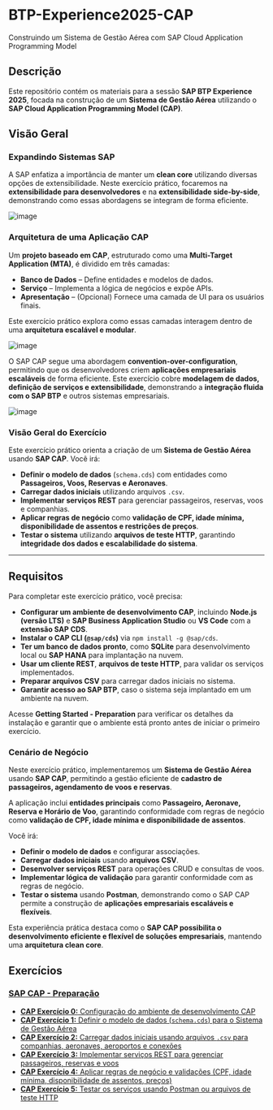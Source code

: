 # **BTP-Experience2025-CAP**  
Construindo um Sistema de Gestão Aérea com SAP Cloud Application Programming Model  

## **Descrição**  
Este repositório contém os materiais para a sessão **SAP BTP Experience 2025**, focada na construção de um **Sistema de Gestão Aérea** utilizando o **SAP Cloud Application Programming Model (CAP)**.  

## **Visão Geral**  

### **Expandindo Sistemas SAP**  
A SAP enfatiza a importância de manter um **clean core** utilizando diversas opções de extensibilidade. Neste exercício prático, focaremos na **extensibilidade para desenvolvedores** e na **extensibilidade side-by-side**, demonstrando como essas abordagens se integram de forma eficiente.  

![image](https://github.com/user-attachments/assets/3d86fa51-dd78-4547-9b7d-db7f7d1d88f0)  

### **Arquitetura de uma Aplicação CAP**  
Um **projeto baseado em CAP**, estruturado como uma **Multi-Target Application (MTA)**, é dividido em três camadas:  
- **Banco de Dados** – Define entidades e modelos de dados.  
- **Serviço** – Implementa a lógica de negócios e expõe APIs.  
- **Apresentação** – (Opcional) Fornece uma camada de UI para os usuários finais.  

Este exercício prático explora como essas camadas interagem dentro de uma **arquitetura escalável e modular**.  

![image](https://github.com/user-attachments/assets/fcebdd07-8048-4343-bf6f-b8ea8f1991c3)  

O SAP CAP segue uma abordagem **convention-over-configuration**, permitindo que os desenvolvedores criem **aplicações empresariais escaláveis** de forma eficiente. Este exercício cobre **modelagem de dados, definição de serviços e extensibilidade**, demonstrando a **integração fluida com o SAP BTP** e outros sistemas empresariais.  

![image](https://github.com/user-attachments/assets/a1ec1477-3d9b-4417-8f23-8abdb180a3b7)  

### **Visão Geral do Exercício**  
Este exercício prático orienta a criação de um **Sistema de Gestão Aérea** usando **SAP CAP**. Você irá:  
- **Definir o modelo de dados** (`schema.cds`) com entidades como **Passageiros, Voos, Reservas e Aeronaves**.  
- **Carregar dados iniciais** utilizando arquivos `.csv`.  
- **Implementar serviços REST** para gerenciar passageiros, reservas, voos e companhias.  
- **Aplicar regras de negócio** como **validação de CPF, idade mínima, disponibilidade de assentos e restrições de preços**.  
- **Testar o sistema** utilizando **arquivos de teste HTTP**, garantindo **integridade dos dados e escalabilidade do sistema**.  

---

## **Requisitos**  

Para completar este exercício prático, você precisa:  

- **Configurar um ambiente de desenvolvimento CAP**, incluindo **Node.js (versão LTS)** e **SAP Business Application Studio** ou **VS Code** com a **extensão SAP CDS**.  
- **Instalar o CAP CLI (`@sap/cds`)** via `npm install -g @sap/cds`.  
- **Ter um banco de dados pronto**, como **SQLite** para desenvolvimento local ou **SAP HANA** para implantação na nuvem.  
- **Usar um cliente REST**, **arquivos de teste HTTP**, para validar os serviços implementados.  
- **Preparar arquivos CSV** para carregar dados iniciais no sistema.  
- **Garantir acesso ao SAP BTP**, caso o sistema seja implantado em um ambiente na nuvem.  

Acesse **Getting Started - Preparation** para verificar os detalhes da instalação e garantir que o ambiente está pronto antes de iniciar o primeiro exercício.  

### **Cenário de Negócio**  

Neste exercício prático, implementaremos um **Sistema de Gestão Aérea** usando **SAP CAP**, permitindo a gestão eficiente de **cadastro de passageiros, agendamento de voos e reservas**.  

A aplicação inclui **entidades principais** como **Passageiro, Aeronave, Reserva e Horário de Voo**, garantindo conformidade com regras de negócio como **validação de CPF, idade mínima e disponibilidade de assentos**.  

Você irá:  
- **Definir o modelo de dados** e configurar associações.  
- **Carregar dados iniciais** usando **arquivos CSV**.  
- **Desenvolver serviços REST** para operações CRUD e consultas de voos.  
- **Implementar lógica de validação** para garantir conformidade com as regras de negócio.  
- **Testar o sistema** usando **Postman**, demonstrando como o SAP CAP permite a construção de **aplicações empresariais escaláveis e flexíveis**.  

Esta experiência prática destaca como o **SAP CAP possibilita o desenvolvimento eficiente e flexível de soluções empresariais**, mantendo uma **arquitetura clean core**.

## Exercícios
### [**SAP CAP** - Preparação](https://github.com/ViniciusInfinitfy/btp-experience2025-AD267/tree/main/exercises/ex0)

- [**CAP Exercício 0:** Configuração do ambiente de desenvolvimento CAP](https://github.com/ViniciusInfinitfy/btp-experience2025-AD267/tree/main/exercises/ex99)
- [**CAP Exercício 1:** Definir o modelo de dados (`schema.cds`) para o Sistema de Gestão Aérea](https://github.com/ViniciusInfinitfy/btp-experience2025-AD267/tree/main/exercises/ex1)
- [**CAP Exercício 2:** Carregar dados iniciais usando arquivos `.csv` para companhias, aeronaves, aeroportos e conexões](https://github.com/ViniciusInfinitfy/btp-experience2025-AD267/tree/main/exercises/ex2)
- [**CAP Exercício 3:** Implementar serviços REST para gerenciar passageiros, reservas e voos](https://github.com/ViniciusInfinitfy/btp-experience2025-AD267/tree/main/exercises/ex3)
- [**CAP Exercício 4:** Aplicar regras de negócio e validações (CPF, idade mínima, disponibilidade de assentos, preços)](https://github.com/ViniciusInfinitfy/btp-experience2025-AD267/tree/main/exercises/ex4)
- [**CAP Exercício 5:** Testar os serviços usando Postman ou arquivos de teste HTTP](https://github.com/ViniciusInfinitfy/btp-experience2025-AD267/tree/main/exercises/ex5)
